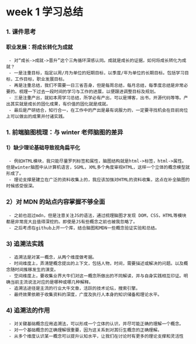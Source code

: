 # week 1 学习总结

### 1. 课件思考

#### 职业发展：将成长转化为成就

```
 - 对“成长->成就->晋升”这个三角循环深感认同。成就是成长的证据，如何将成长转化为成就？
 - 一是注重目标，指定以周/月为单位的短期目标，以季度/年为单位的长期目标。包括学习目标，工作目标，职业发展目标。
 - 再是注重总结，我们不需要一日三省吾身，但是每周总结，每月总结，每季度总结是非常必要的。梳理一下过去一段时间的学习与工作的进展，以便跟进调整目标及规划。
 - 三是注重产出，就如本周学习总结，所学必有产出，可以是博客，出书，开源代码等等。产出其实就是成长的固化成果，有价值的固化就是成就。
 - 最后是产研结合，知行合一，在工作中的产出是最有说服力的，一定要寻找机会在目前岗位上可以做出的成果并付诸实践。
```

### 1. 前端脑图梳理：与 winter 老师脑图的差异

#### 1）缺少理论基础导致视角扁平化

```
 - 例如HTML模块，我只能尽量罗列标签和属性，脑图结构就是html->标签，html->属性。但是winter脑图中从计算机语言，SGML，XML多个角度审视HTML，这样一个立体的概念模型就形成了。
 - 理论支撑是建立在广泛的资料收集上的，我应该加强对HTML的资料收集，这点在补全脑图的时候感受很深。
```

### 2）对 MDN 的站点内容掌握不够全面

```
 - 之前也逛过mdn，但是注意关注JS的语法，通过梳理脑图才发现 DOM，CSS，HTML等模块都是非常庞大且值得深挖的。即使是JS有些概念之前也被我忽略了。
 - 之后考虑在github上开一个库，结合脑图和MDN一些概念验证实验和总结。
```

### 3) 追溯法实践

```
 - 追溯法是对某一概念，从两个维度做考据。
 - 时间维度上，弄清楚概念提出的上下文，包括人物，时间，需要描述或解决的问题。以及概念随时间推移发生的演变。
 - 空间维度上，要收集业界大牛们对这一概念所做出的不同解读，并与自身实践相互印证。明确当前主流说法对应的是哪种或哪几种解释。
 - 追溯法途径是主流的行业大牛文章，活跃的技术论坛，搜索引擎。
 - 最终效果依赖于收集资料的深度，广度及执行人本身的知识储备和理论水平。
```

### 4) 追溯法的作用

```
 - 对关键基础概念应用追溯法，可以形成一个立体的认识，并尽可能正确的理解一个概念。
 - 对一个基础概念的正确理解很重要，因为这关系到对其衍生概念的正确理解。
 - 从多个维度认识某一概念可以提升认知水平，让我们在讨论时有更多的理论支撑和灵活性
```
